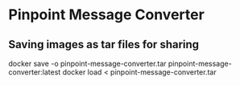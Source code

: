 # Pinpoint Message Converter

## Saving images as tar files for sharing
docker save -o pinpoint-message-converter.tar pinpoint-message-converter:latest
docker load < pinpoint-message-converter.tar
